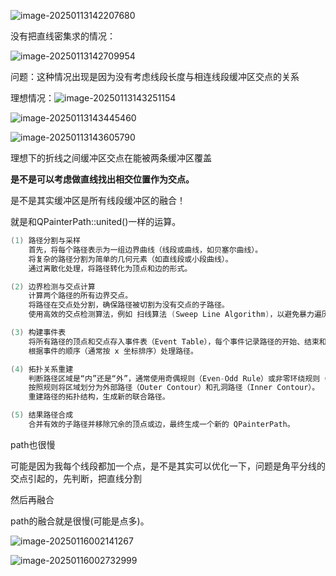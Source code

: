 

![image-20250113142207680](./矢量缓冲区自相交问题.assets/image-20250113142207680.png)

没有把直线密集求的情况：

![image-20250113142709954](./矢量缓冲区自相交问题.assets/image-20250113142709954.png)



问题：这种情况出现是因为没有考虑线段长度与相连线段缓冲区交点的关系

理想情况：![image-20250113143251154](./矢量缓冲区自相交问题.assets/image-20250113143251154.png)

![image-20250113143445460](./矢量缓冲区自相交问题.assets/image-20250113143445460.png)

![image-20250113143605790](./矢量缓冲区自相交问题.assets/image-20250113143605790.png)

理想下的折线之间缓冲区交点在能被两条缓冲区覆盖

**是不是可以考虑做直线找出相交位置作为交点。**

是不是其实缓冲区是所有线段缓冲区的融合！

就是和QPainterPath::united()一样的运算。

```cpp
(1) 路径分割与采样
    首先，将每个路径表示为一组边界曲线（线段或曲线，如贝塞尔曲线）。
    将复杂的路径分割为简单的几何元素（如直线段或小段曲线）。
    通过离散化处理，将路径转化为顶点和边的形式。

(2) 边界检测与交点计算
    计算两个路径的所有边界交点。
    将路径在交点处分割，确保路径被切割为没有交点的子路径。
    使用高效的交点检测算法，例如 扫线算法 (Sweep Line Algorithm)，以避免暴力遍历。

(3) 构建事件表
    将所有路径的顶点和交点存入事件表（Event Table），每个事件记录路径的开始、结束和交点。
    根据事件的顺序（通常按 x 坐标排序）处理路径。

(4) 拓扑关系重建
    判断路径区域是“内”还是“外”，通常使用奇偶规则（Even-Odd Rule）或非零环绕规则（Non-Zero Winding Rule）。
    按照规则将区域划分为外部路径（Outer Contour）和孔洞路径（Inner Contour）。
    重建路径的拓扑结构，生成新的联合路径。

(5) 结果路径合成
    合并有效的子路径并移除冗余的顶点或边，最终生成一个新的 QPainterPath。
```

path也很慢

可能是因为我每个线段都加一个点，是不是其实可以优化一下，问题是角平分线的交点引起的，先判断，把直线分割



然后再融合

path的融合就是很慢(可能是点多)。















![image-20250116002141267](./矢量缓冲区自相交问题.assets/image-20250116002141267.png)

![image-20250116002732999](.\矢量缓冲区自相交问题.assets\image-20250116002732999.png)







